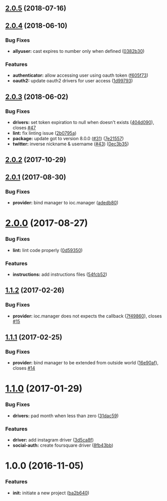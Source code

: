 <a name="2.0.5"></a>
## [2.0.5](https://github.com/adonisjs/adonis-ally/compare/v2.0.4...v2.0.5) (2018-07-16)



<a name="2.0.4"></a>
## [2.0.4](https://github.com/adonisjs/adonis-ally/compare/v2.0.3...v2.0.4) (2018-06-10)


### Bug Fixes

* **allyuser:** cast expires to number only when defined ([0382b30](https://github.com/adonisjs/adonis-ally/commit/0382b30))


### Features

* **authenticator:** allow accessing user using oauth token ([f605f73](https://github.com/adonisjs/adonis-ally/commit/f605f73))
* **oauth2:** update oauth2 drivers for user access ([1d99793](https://github.com/adonisjs/adonis-ally/commit/1d99793))



<a name="2.0.3"></a>
## [2.0.3](https://github.com/adonisjs/adonis-ally/compare/v2.0.1...v2.0.3) (2018-06-02)


### Bug Fixes

* **drivers:** set token expiration to null when doesn't exists ([404d090](https://github.com/adonisjs/adonis-ally/commit/404d090)), closes [#47](https://github.com/adonisjs/adonis-ally/issues/47)
* **lint:** fix linting issue ([2b0795a](https://github.com/adonisjs/adonis-ally/commit/2b0795a))
* **package:** update got to version 8.0.0 ([#31](https://github.com/adonisjs/adonis-ally/issues/31)) ([7e21557](https://github.com/adonisjs/adonis-ally/commit/7e21557))
* **twitter:** inverse nickname & username ([#43](https://github.com/adonisjs/adonis-ally/issues/43)) ([0ec3b35](https://github.com/adonisjs/adonis-ally/commit/0ec3b35))



<a name="2.0.2"></a>
## [2.0.2](https://github.com/adonisjs/adonis-ally/compare/v2.0.1...v2.0.2) (2017-10-29)



<a name="2.0.1"></a>
## [2.0.1](https://github.com/adonisjs/adonis-ally/compare/v2.0.0...v2.0.1) (2017-08-30)


### Bug Fixes

* **provider:** bind manager to ioc.manager ([adedb80](https://github.com/adonisjs/adonis-ally/commit/adedb80))



<a name="2.0.0"></a>
# [2.0.0](https://github.com/adonisjs/adonis-ally/compare/v1.1.2...v2.0.0) (2017-08-27)


### Bug Fixes

* **lint:** lint code properly ([0d59350](https://github.com/adonisjs/adonis-ally/commit/0d59350))


### Features

* **instructions:** add instructions files ([54fcb52](https://github.com/adonisjs/adonis-ally/commit/54fcb52))



<a name="1.1.2"></a>
## [1.1.2](https://github.com/adonisjs/adonis-ally/compare/v1.1.1...v1.1.2) (2017-02-26)


### Bug Fixes

* **provider:** ioc.manager does not expects the callback ([7f49860](https://github.com/adonisjs/adonis-ally/commit/7f49860)), closes [#15](https://github.com/adonisjs/adonis-ally/issues/15)



<a name="1.1.1"></a>
## [1.1.1](https://github.com/adonisjs/adonis-ally/compare/v1.1.0...v1.1.1) (2017-02-25)


### Bug Fixes

* **provider:** bind manager to be extended from outside world ([16e90af](https://github.com/adonisjs/adonis-ally/commit/16e90af)), closes [#14](https://github.com/adonisjs/adonis-ally/issues/14)



<a name="1.1.0"></a>
# [1.1.0](https://github.com/adonisjs/adonis-ally/compare/v1.0.0...v1.1.0) (2017-01-29)


### Bug Fixes

* **drivers:** pad month when less than zero ([31dac59](https://github.com/adonisjs/adonis-ally/commit/31dac59))


### Features

* **driver:** add instagram driver ([3d5ca8f](https://github.com/adonisjs/adonis-ally/commit/3d5ca8f))
* **social-auth:** create foursquare driver ([8fb43bb](https://github.com/adonisjs/adonis-ally/commit/8fb43bb))



<a name="1.0.0"></a>
# 1.0.0 (2016-11-05)


### Features

* **init:** initiate a new project ([ba2b640](https://github.com/adonisjs/adonis-ally/commit/ba2b640))



